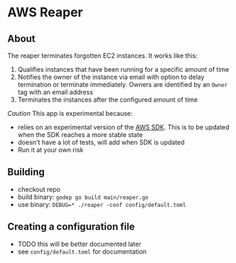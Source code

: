 # AWS Reaper

## About

The reaper terminates forgotten EC2 instances. It works like this:

1. Qualifies instances that have been running for a specific amount of time
2. Notifies the owner of the instance via email with option to delay termination or terminate immediately. Owners are identified by an `Owner` tag with an email address
3. Terminates the instances after the configured amount of time

*Caution* This app is experimental because:

* relies on an experimental version of the [AWS SDK](https://github.com/awslabs/aws-sdk-go). This is to be updated when the SDK reaches a more stable state
* doesn't have a lot of tests, will add when SDK is updated
* Run it at your own risk

## Building

* checkout repo
* build binary: `godep go build main/reaper.go`
* use binary: `DEBUG=* ./reaper -conf config/default.toml`

## Creating a configuration file

* TODO this will be better documented later
* see `config/default.toml` for documentation